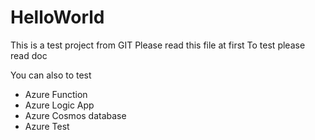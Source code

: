 # HelloWorld
This is a test project from GIT
Please read this file at first
To test please read doc

You can also to test
- Azure Function
- Azure Logic App
- Azure Cosmos database
- Azure Test
